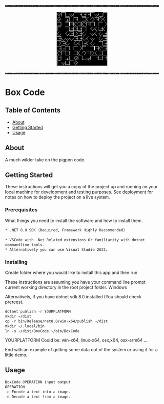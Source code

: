 
![BoxCode - A wild take on the pig pen cipher.](title_one_line.png)
<p align="center">
<img 
    style="display: block; 
           margin-left: auto;
           margin-right: auto;
           width: 33%;"    
    src="title.png" 
    alt="Our logo">
</img>
</p>

![BoxCode - A wild take on the pig pen cipher.](title_one_line.png)

# Box Code

## Table of Contents

- [About](#about)
- [Getting Started](#getting_started)
- [Usage](#usage)


## About <a name = "about"></a>

A much wilder take on the pigpen code.

## Getting Started <a name = "getting_started"></a>

These instructions will get you a copy of the project up and running on your local machine for development and testing purposes. See [deployment](#deployment) for notes on how to deploy the project on a live system.

### Prerequisites

What things you need to install the software and how to install them.

```
* .NET 8.0 SDK (Required, Framework Highly Recommended)

* VSCode with .Net Related extensions Or familiarity with dotnet commandline tools.
* Alternatively you can use Visual Studio 2022.

```

### Installing

Create folder where you would like to install this app and then run

These instructions are assuming you have your command line prompt current working directory in the root project folder.
Windows

Alternatively, if you have dotnet sdk 8.0 installed (You should check prereqs).

```
dotnet publish -r YOURPLATFORM 
mkdir ~/dist
cp -r bin/Release/net8.0/win-x64/publish ~/dist
mkdir ~/.local/bin
ln -s ~/dist/BoxCode ~/bin/BoxCode
```
YOURPLATFORM Could be: win-x64, linux-x64, osx,x64, osx-arm64 ...

End with an example of getting some data out of the system or using it for a little demo.

## Usage <a name = "usage"></a>

```
BoxCode OPERATION input output
OPERATION
-e Encode a text into a image.
-d Decode a text from a image.
```
